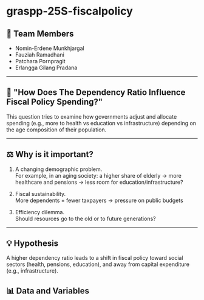 # graspp-25S-fiscalpolicy

## 👥 Team Members
- Nomin-Erdene Munkhjargal  
- Fauziah Ramadhani  
- Patchara Pornpragit  
- Erlangga Gilang Pradana  

---

## 🎯 "How Does The Dependency Ratio Influence Fiscal Policy Spending?"

This question tries to examine how governments adjust and allocate spending (e.g., more to health vs education vs infrastructure) depending on the age composition of their population.

---

## ⚖️ Why is it important?

1. A changing demographic problem.  
   For example, in an aging society: a higher share of elderly → more healthcare and pensions → less room for education/infrastructure?

2. Fiscal sustainability.  
   More dependents = fewer taxpayers → pressure on public budgets

3. Efficiency dilemma.  
   Should resources go to the old or to future generations?

---

## 💡 Hypothesis

A higher dependency ratio leads to a shift in fiscal policy toward social sectors (health, pensions, education), and away from capital expenditure (e.g., infrastructure).

## 📊 Data and Variables
